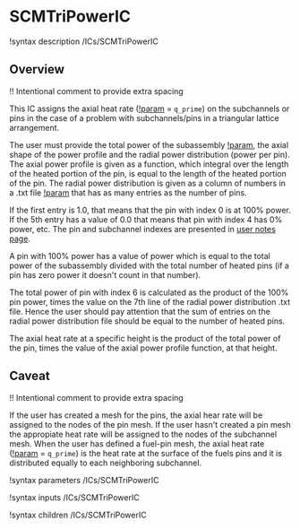 # SCMTriPowerIC

!syntax description /ICs/SCMTriPowerIC

## Overview

!! Intentional comment to provide extra spacing

This IC assigns the axial heat rate ([!param](/ICs/SCMTriPowerIC/variable) = `q_prime`) on the subchannels or pins in the case of a problem with subchannels/pins in a triangular lattice arrangement.

The user must provide the total power of the subassembly [!param](/ICs/SCMTriPowerIC/power), the axial shape of the power profile and the radial
power distribution (power per pin). The axial power profile is given as a function, which integral over the length of the heated portion of the pin, is equal
to the length of the heated portion of the pin. The radial power distribution is given as a column of numbers in a .txt file [!param](/ICs/SCMTriPowerIC/filename) that has as many entries as the number of pins.

If the first entry is 1.0, that means that the pin with index 0 is at 100% power. If the 5th entry has a value of 0.0 that means that pin with index 4 has 0% power, etc.
The pin and subchannel indexes are presented in [user notes page](user_notes.md).

A pin with 100% power has a value of power which is equal to the total power of the subassembly divided with the total number of heated pins (if a pin has zero power it doesn't count in that number).

The total power of pin with index 6 is calculated as the product of the 100% pin power, times the value on the 7th line of the radial power distribution .txt file. Hence the user
should pay attention that the sum of entries on the radial power distribution file should be equal to the number of heated pins.

The axial heat rate at a specific height is the product of the total power of the pin, times the value of the axial power profile function, at that height.

## Caveat

!! Intentional comment to provide extra spacing

If the user has created a mesh for the pins, the axial hear rate will be assigned to the nodes of the pin mesh. If the user hasn't created a pin mesh the appropiate heat rate will be assigned to
the nodes of the subchannel mesh. When the user has defined a fuel-pin mesh, the axial heat rate ([!param](/ICs/SCMTriPowerIC/variable) = `q_prime`) is the heat rate at the surface of the fuels pins and it is distributed equally to each neighboring subchannel.

!syntax parameters /ICs/SCMTriPowerIC

!syntax inputs /ICs/SCMTriPowerIC

!syntax children /ICs/SCMTriPowerIC
